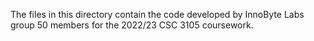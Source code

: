 The files in this directory contain the code developed by InnoByte Labs group 50 members for the 2022/23 CSC 3105 coursework.
